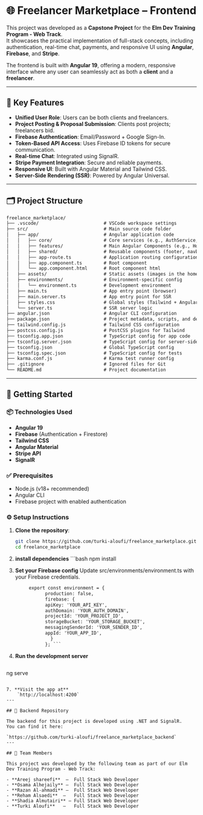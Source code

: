 # 🌐 Freelancer Marketplace – Frontend

This project was developed as a **Capstone Project** for the **Elm Dev Training Program - Web Track**.  
It showcases the practical implementation of full-stack concepts, including authentication, real-time chat, payments, and responsive UI using **Angular**, **Firebase**, and **Stripe**.

The frontend is built with **Angular 19**, offering a modern, responsive interface where any user can seamlessly act as both a **client** and a **freelancer**.

---

## 🎯 Key Features

- **Unified User Role**: Users can be both clients and freelancers.
- **Project Posting & Proposal Submission**: Clients post projects; freelancers bid.
- **Firebase Authentication**: Email/Password + Google Sign-In.
- **Token-Based API Access**: Uses Firebase ID tokens for secure communication.
- **Real-time Chat**: Integrated using SignalR.
- **Stripe Payment Integration**: Secure and reliable payments.
- **Responsive UI**: Built with Angular Material and Tailwind CSS.
- **Server-Side Rendering (SSR)**: Powered by Angular Universal.

---

## 🗂️ Project Structure


```txt
freelance_marketplace/
├── .vscode/                        # VSCode workspace settings
├── src/                            # Main source code folder
│   ├── app/                        # Angular application code
│   │   ├── core/                   # Core services (e.g., AuthService, Interceptors)
│   │   ├── features/               # Main Angular Components (e.g., HomeProfile, AddProject)
│   │   ├── shared/                 # Reusable components (footer, navbar, skill-selector, Proposal-card)
│   │   ├── app-route.ts            # Application routing configuration
│   │   ├── app.component.ts        # Root component
│   │   └── app.component.html      # Root component html
│   ├── assets/                     # Static assets (images in the home page)
│   ├── environments/               # Environment-specific config
│   │   └── environment.ts          # Development environment
│   ├── main.ts                     # App entry point (browser)
│   ├── main.server.ts              # App entry point for SSR
│   ├── styles.css                  # Global styles (Tailwind + Angular Material)
│   └── server.ts                   # SSR server logic
├── angular.json                    # Angular CLI configuration
├── package.json                    # Project metadata, scripts, and dependencies
├── tailwind.config.js              # Tailwind CSS configuration
├── postcss.config.js               # PostCSS plugins for Tailwind
├── tsconfig.app.json               # TypeScript config for app code
├── tsconfig.server.json            # TypeScript config for server-side rendering
├── tsconfig.json                   # Global TypeScript config
├── tsconfig.spec.json              # TypeScript config for tests
├── karma.conf.js                   # Karma test runner config
├── .gitignore                      # Ignored files for Git
└── README.md                       # Project documentation
```

---

## 🔧 Getting Started

### 📦 Technologies Used

- **Angular 19**
- **Firebase** (Authentication + Firestore)
- **Tailwind CSS**
- **Angular Material**
- **Stripe API**
- **SignalR**

### ✅ Prerequisites

- Node.js (v18+ recommended)
- Angular CLI
- Firebase project with enabled authentication

### ⚙️ Setup Instructions

1. **Clone the repository**:
   ```bash
   git clone https://github.com/turki-aloufi/freelance_marketplace.git
   cd freelance_marketplace

2. **install dependencies**   ```bash npm install 

4. **Set your Firebase config**
   Update src/environments/environment.ts with your Firebase credentials.
   ```txt
        export const environment = {
              production: false,
              firebase: {
              apiKey: 'YOUR_API_KEY',
              authDomain: 'YOUR_AUTH_DOMAIN',
              projectId: 'YOUR_PROJECT_ID',
              storageBucket: 'YOUR_STORAGE_BUCKET',
              messagingSenderId: 'YOUR_SENDER_ID',
              appId: 'YOUR_APP_ID',
                }
              }; ```
   
6. **Run the development server**
    ```txt
 ng serve
```

7. **Visit the app at**
    `http://localhost:4200`
---

## 🔗 Backend Repository

The backend for this project is developed using .NET and SignalR.  
You can find it here:  

`https://github.com/turki-aloufi/freelance_marketplace_backend`
---

## 👥 Team Members

This project was developed by the following team as part of our Elm Dev Training Program - Web Track:

- **Areej shareefi**  –  Full Stack Web Developer
- **Osama Alhejaily** –  Full Stack Web Developer
- **Razan Al-ahmadi** –  Full Stack Web Developer
- **Reham Alsaedi**  –   Full Stack Web Developer
- **Shadia Almutairi** – Full Stack Web Developer
- **Turki Aloufi**   –   Full Stack Web Developer
